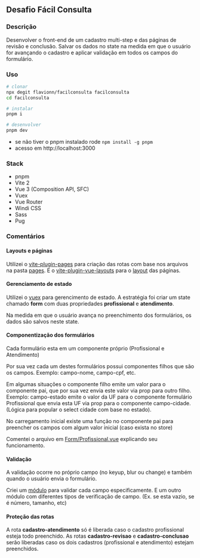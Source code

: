 ## Desafio Fácil Consulta

### Descrição
Desenvolver o front-end de um cadastro multi-step e das páginas de revisão e conclusão. Salvar os dados no state na medida em que o usuário for avançando o cadastro e aplicar validação em todos os campos do formulário.

### Uso
```bash
# clonar
npx degit flavionn/facilconsulta facilconsulta
cd facilconsulta

# instalar
pnpm i

# desenvolver
pnpm dev
```

- se não tiver o pnpm instalado rode `npm install -g pnpm`
- acesso em http://localhost:3000

### Stack
- pnpm
- Vite 2
- Vue 3 (Composition API, SFC)
- Vuex
- Vue Router
- Windi CSS
- Sass
- Pug

### Comentários

#### Layouts e páginas

Utilizei o [vite-plugin-pages](https://github.com/hannoeru/vite-plugin-pages) para criação das rotas com base nos arquivos na pasta [pages](./src/pages). E o [vite-plugin-vue-layouts](https://github.com/JohnCampionJr/vite-plugin-vue-layouts) para o [layout](./src/layouts) das páginas.

#### Gerenciamento de estado

Utilizei o [vuex](https://github.com/vuejs/vuex) para gerencimento de estado. A estratégia foi criar um state chamado **form** com duas propriedades **profissional** e **atendimento**.

Na medida em que o usuário avança no preenchimento dos formulários, os dados são salvos neste state.

#### Componentização dos formulários

Cada formulário esta em um componente próprio (Profissional e Atendimento)

Por sua vez cada um destes formulários possui componentes filhos que são os campos. Exemplo: campo-nome, campo-cpf, etc.

Em algumas situações o componente filho emite um valor para o componente pai, que por sua vez envia este valor via prop para outro filho. Exemplo: campo-estado emite o valor da UF para o componente formulário Profissional que envia esta UF via prop para o componente campo-cidade. (Lógica para popular o select cidade com base no estado).

No carregamento inicial existe uma função no componente pai para preencher os campos com algum valor inicial (caso exista no store)

Comentei o arquivo em [Form/Profissional.vue](./src/components/Form/Profissional.vue) explicando seu funcionamento.

#### Validação

A validação ocorre no próprio campo (no keyup, blur ou change) e também quando o usuário envia o formulário.

Criei um [módulo](./src/modules) para validar cada campo especificamente. E um outro módulo com diferentes tipos de verificação de campo. (Ex. se esta vazio, se é número, tamanho, etc)

#### Proteção das rotas

A rota **cadastro-atendimento** só é liberada caso o cadastro profissional esteja todo preenchido.
As rotas **cadastro-revisao** e **cadastro-conclusao** serão liberadas caso os dois cadastros (profissional e atendimento) estejam preenchidos.